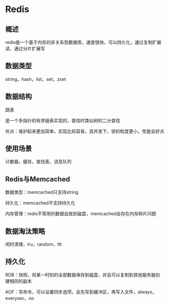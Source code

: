 # Redis

## 概述

redis是一个基于内存的非关系型数据库，速度很快，可以持久化，通过复制扩展读，通过分片扩展写

## 数据类型

string，hash，list，set，zset

## 数据结构

跳表

是一个多指针的有序链表实现的，查找时类似树的二分查找

优点：维护起来更加简单，实现比较容易，高并发下，锁的粒度更小，性能会好点

## 使用场景

计数器，缓存，查找表，消息队列

## Redis与Memcached

数据类型：memcached只支持string

持久化：memcached不支持持久化

内存管理：redis不常用的数据会放到磁盘，memcached会存在内存碎片问题

## 数据淘汰策略

闲时清理，lru，random，ttl

## 持久化

RDB：快照，将某一时刻的全部数据保存到磁盘，并且可以复制到其他服务器创建相同的副本

AOF：写命令，可以设置同步选项，会先写到缓冲区，再写入文件，always，everysec，no